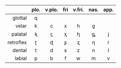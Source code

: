 |           | plo.  | v.plo. |  fri  | v.fri. | nas.  | app.  |
| --------: | :---: | :----: | :---: | :----: | :---: | :---: |
|   glottal |   q   |        |       |        |       |       |
|     velar |   k   |   c    |   x   |   h    |   g   |       |
|   palatal |   ᶄ   |   ꞔ    |   ᶍ   |   ꞕ    |   ᶃ   |   j   |
| retroflex |   ʈ   |   ɖ    |   ʂ   |   ʐ    |   ɳ   |   r   |
|    dental |   t   |   d    |   s   |   z    |   n   |   l   |
|    labial |   p   |   b    |   f   |   w    |   m   |   v   |
